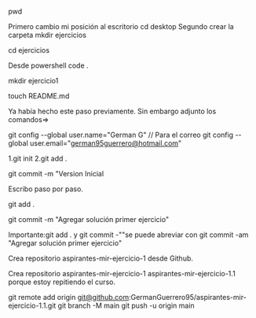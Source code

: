 <!--Session2 Git-->
<!--Git y Github-->

<!--1.Abrir la consola e imprimir la ubicación actual-->

pwd

<!-- 2.Crear una carpeta llamada ejercicios en el escritorio desde la consola, si no estas en la ruta del escritorio, muevete a ella. -->

Primero cambio mi posición al escritorio
cd desktop
Segundo crear la carpeta
mkdir ejercicios

<!-- 3.Cambiar la ubicación a la nueva carpeta que crearon. -->

cd ejercicios

<!-- 4.Abrir la carpeta con VSCode. -->

Desde powershell code .

<!-- 5.En VSCode crear una carpeta ejercicio1. -->

mkdir ejercicio1

<!-- 6.Crear un archivo llamado README.md (vacío) dentro de la carpeta ejercicio1. -->

touch README.md

<!-- 7.Configurar nombre e email globalmente en git. -->

Ya había hecho este paso previamente. Sin embargo adjunto los comandos=>

git config --global user.name="German G" // Para el correo git config --global user.email="german95guerrero@hotmail.com"

<!--8.Inicializar el repositorio de git desde la línea de comandos desde la carpeta ejercicios. -->

1.git init
2.git add .

<!--9.Crear un primer commit con el mensaje “Versión Inicial”. -->

git commit -m "Version Inicial

<!--10. Agregar al README.md los comandos que ejecutaron en cada paso. -->

Escribo paso por paso.

<!-- 11.Crear un nuevo commit con el mensaje “Agrega solución primer ejercicio” -->

git add .

git commit -m "Agregar solución primer ejercicio"

Importante:git add . y git commit -""se puede abreviar con git commit -am "Agregar solución primer ejercicio"

<!-- 12. Publicar a Github en un repositorio llamado aspirantes-mir-ejercicio-1. -->

Crea repositorio aspirantes-mir-ejercicio-1 desde Github.

Crea repositorio aspirantes-mir-ejercicio-1
aspirantes-mir-ejercicio-1.1 porque estoy repitiendo el curso.

git remote add origin git@github.com:GermanGuerrero95/aspirantes-mir-ejercicio-1.1.git
git branch -M main
git push -u origin main
